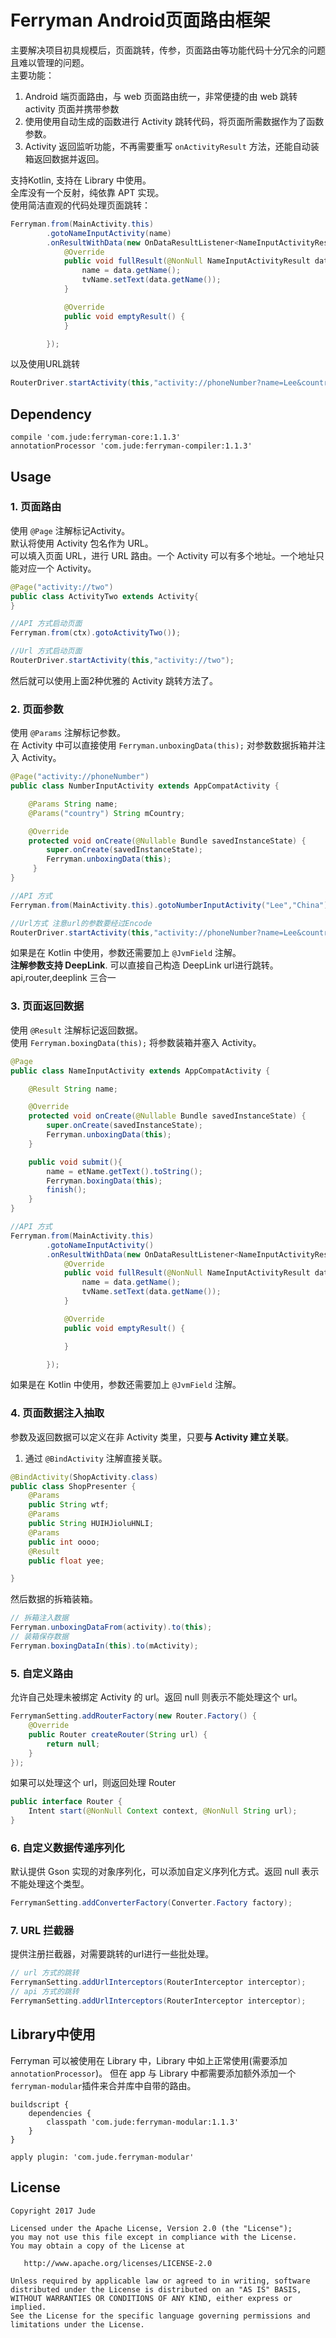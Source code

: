 # Ferryman Android页面路由框架
主要解决项目初具规模后，页面跳转，传参，页面路由等功能代码十分冗余的问题且难以管理的问题。  
主要功能：

1. Android 端页面路由，与 web 页面路由统一，非常便捷的由 web 跳转 activity 页面并携带参数
2. 使用使用自动生成的函数进行 Activity 跳转代码，将页面所需数据作为了函数参数。
3. Activity 返回监听功能，不再需要重写 `onActivityResult` 方法，还能自动装箱返回数据并返回。

支持Kotlin, 支持在 Library 中使用。  
全库没有一个反射，纯依靠 APT 实现。  
使用简洁直观的代码处理页面跳转：
```java
Ferryman.from(MainActivity.this)
        .gotoNameInputActivity(name)
        .onResultWithData(new OnDataResultListener<NameInputActivityResult>() {
            @Override
            public void fullResult(@NonNull NameInputActivityResult data) {
                name = data.getName();
                tvName.setText(data.getName());
            }

            @Override
            public void emptyResult() {
            }

        });
```  
以及使用URL跳转
```java
RouterDriver.startActivity(this,"activity://phoneNumber?name=Lee&country=China");
```
## Dependency

    compile 'com.jude:ferryman-core:1.1.3'
    annotationProcessor 'com.jude:ferryman-compiler:1.1.3'

## Usage

### 1. 页面路由
使用 `@Page` 注解标记Activity。  
默认将使用 Activity 包名作为 URL。  
可以填入页面 URL，进行 URL 路由。一个 Activity 可以有多个地址。一个地址只能对应一个 Activity。  
```java
@Page("activity://two")
public class ActivityTwo extends Activity{
}

//API 方式启动页面
Ferryman.from(ctx).gotoActivityTwo());

//Url 方式启动页面
RouterDriver.startActivity(this,"activity://two");
```
然后就可以使用上面2种优雅的 Activity 跳转方法了。

### 2. 页面参数
使用 `@Params` 注解标记参数。  
在 Activity 中可以直接使用 `Ferryman.unboxingData(this);` 对参数数据拆箱并注入 Activity。    
```java
@Page("activity://phoneNumber")
public class NumberInputActivity extends AppCompatActivity {

    @Params String name;
    @Params("country") String mCountry;

    @Override
    protected void onCreate(@Nullable Bundle savedInstanceState) {
        super.onCreate(savedInstanceState);
        Ferryman.unboxingData(this);
     }
}

//API 方式
Ferryman.from(MainActivity.this).gotoNumberInputActivity("Lee","China");

//Url方式 注意url的参数要经过Encode
RouterDriver.startActivity(this,"activity://phoneNumber?name=Lee&country=China");

```
如果是在 Kotlin 中使用，参数还需要加上 `@JvmField` 注解。  
**注解参数支持 DeepLink**. 可以直接自己构造 DeepLink url进行跳转。api,router,deeplink 三合一
### 3. 页面返回数据
使用 `@Result` 注解标记返回数据。  
使用 `Ferryman.boxingData(this);` 将参数装箱并塞入 Activity。  
```java
@Page
public class NameInputActivity extends AppCompatActivity {

    @Result String name;

    @Override
    protected void onCreate(@Nullable Bundle savedInstanceState) {
        super.onCreate(savedInstanceState);
        Ferryman.unboxingData(this);
    }

    public void submit(){
        name = etName.getText().toString();
        Ferryman.boxingData(this);
        finish();
    }
}

//API 方式
Ferryman.from(MainActivity.this)
        .gotoNameInputActivity()
        .onResultWithData(new OnDataResultListener<NameInputActivityResult>() {
            @Override
            public void fullResult(@NonNull NameInputActivityResult data) {
                name = data.getName();
                tvName.setText(data.getName());
            }

            @Override
            public void emptyResult() {

            }

        });
```
如果是在 Kotlin 中使用，参数还需要加上 `@JvmField` 注解。

### 4. 页面数据注入抽取
参数及返回数据可以定义在非 Activity 类里，只要**与 Activity 建立关联**。  
1. 通过 `@BindActivity` 注解直接关联。
```java
@BindActivity(ShopActivity.class)
public class ShopPresenter {
    @Params
    public String wtf;
    @Params
    public String HUIHJioluHNLI;
    @Params
    public int oooo;
    @Result
    public float yee;

}
```
然后数据的拆箱装箱。  
```java
// 拆箱注入数据
Ferryman.unboxingDataFrom(activity).to(this);
// 装箱保存数据
Ferryman.boxingDataIn(this).to(mActivity);
```
### 5. 自定义路由
允许自己处理未被绑定 Activity 的 url。返回 null 则表示不能处理这个 url。  
```java
FerrymanSetting.addRouterFactory(new Router.Factory() {
    @Override
    public Router createRouter(String url) {
        return null;
    }
});
```
如果可以处理这个 url，则返回处理 Router  
```java
public interface Router {
    Intent start(@NonNull Context context, @NonNull String url);
}
```
### 6. 自定义数据传递序列化
默认提供 Gson 实现的对象序列化，可以添加自定义序列化方式。返回 null 表示不能处理这个类型。  
```java
FerrymanSetting.addConverterFactory(Converter.Factory factory);
```

### 7. URL 拦截器
提供注册拦截器，对需要跳转的url进行一些批处理。
```java
// url 方式的跳转
FerrymanSetting.addUrlInterceptors(RouterInterceptor interceptor);
// api 方式的跳转
FerrymanSetting.addUrlInterceptors(RouterInterceptor interceptor);
```

## Library中使用
Ferryman 可以被使用在 Library 中，Library 中如上正常使用(需要添加 `annotationProcessor`)。
但在 app 与 Library 中都需要添加额外添加一个`ferryman-modular`插件来合并库中自带的路由。
```grovvy
buildscript {
    dependencies {
        classpath 'com.jude:ferryman-modular:1.1.3'
    }
}

apply plugin: 'com.jude.ferryman-modular'

```

License
-------

    Copyright 2017 Jude

    Licensed under the Apache License, Version 2.0 (the "License");
    you may not use this file except in compliance with the License.
    You may obtain a copy of the License at

       http://www.apache.org/licenses/LICENSE-2.0

    Unless required by applicable law or agreed to in writing, software
    distributed under the License is distributed on an "AS IS" BASIS,
    WITHOUT WARRANTIES OR CONDITIONS OF ANY KIND, either express or implied.
    See the License for the specific language governing permissions and
    limitations under the License.

